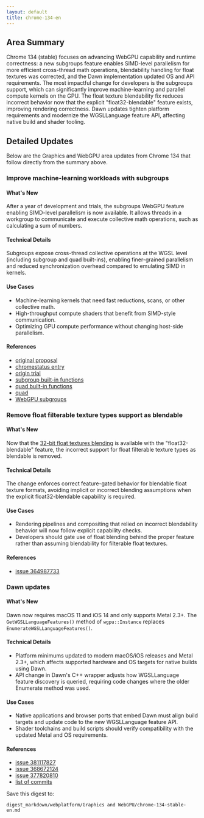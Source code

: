 ```yaml
---
layout: default
title: chrome-134-en
---
```


## Area Summary

Chrome 134 (stable) focuses on advancing WebGPU capability and runtime correctness: a new subgroups feature enables SIMD-level parallelism for more efficient cross-thread math operations, blendability handling for float textures was corrected, and the Dawn implementation updated OS and API requirements. The most impactful change for developers is the subgroups support, which can significantly improve machine-learning and parallel compute kernels on the GPU. The float texture blendability fix reduces incorrect behavior now that the explicit "float32-blendable" feature exists, improving rendering correctness. Dawn updates tighten platform requirements and modernize the WGSLLanguage feature API, affecting native build and shader tooling.

## Detailed Updates

Below are the Graphics and WebGPU area updates from Chrome 134 that follow directly from the summary above.

### Improve machine-learning workloads with subgroups

#### What's New
After a year of development and trials, the subgroups WebGPU feature enabling SIMD-level parallelism is now available. It allows threads in a workgroup to communicate and execute collective math operations, such as calculating a sum of numbers.

#### Technical Details
Subgroups expose cross-thread collective operations at the WGSL level (including subgroup and quad built-ins), enabling finer-grained parallelism and reduced synchronization overhead compared to emulating SIMD in kernels.

#### Use Cases
- Machine-learning kernels that need fast reductions, scans, or other collective math.
- High-throughput compute shaders that benefit from SIMD-style communication.
- Optimizing GPU compute performance without changing host-side parallelism.

#### References
- [original proposal](https://github.com/gpuweb/gpuweb/blob/main/proposals/subgroups.md)
- [chromestatus entry](https://chromestatus.com/feature/5126409856221184)
- [origin trial](https://developer.chrome.com/origintrials/#/view_trial/4130363808252166145)
- [subgroup built-in functions](https://gpuweb.github.io/gpuweb/wgsl/#subgroup-builtin-functions)
- [quad built-in functions](https://gpuweb.github.io/gpuweb/wgsl/#quad-builtin-functions)
- [quad](https://gpuweb.github.io/gpuweb/wgsl/#quad)
- [WebGPU subgroups](https://codepen.io/web-dot-dev/pen/emOqWQJ)

### Remove float filterable texture types support as blendable

#### What's New
Now that the [32-bit float textures blending](/blog/new-in-webgpu-132#32-bit_float_textures_blending) is available with the "float32-blendable" feature, the incorrect support for float filterable texture types as blendable is removed.

#### Technical Details
The change enforces correct feature-gated behavior for blendable float texture formats, avoiding implicit or incorrect blending assumptions when the explicit float32-blendable capability is required.

#### Use Cases
- Rendering pipelines and compositing that relied on incorrect blendability behavior will now follow explicit capability checks.
- Developers should gate use of float blending behind the proper feature rather than assuming blendability for filterable float textures.

#### References
- [issue 364987733](https://issues.chromium.org/issues/364987733)

### Dawn updates

#### What's New
Dawn now requires macOS 11 and iOS 14 and only supports Metal 2.3+. The `GetWGSLLanguageFeatures()` method of `wgpu::Instance` replaces `EnumerateWGSLLanguageFeatures()`.

#### Technical Details
- Platform minimums updated to modern macOS/iOS releases and Metal 2.3+, which affects supported hardware and OS targets for native builds using Dawn.
- API change in Dawn's C++ wrapper adjusts how WGSLLanguage feature discovery is queried, requiring code changes where the older Enumerate method was used.

#### Use Cases
- Native applications and browser ports that embed Dawn must align build targets and update code to the new WGSLLanguage feature API.
- Shader toolchains and build scripts should verify compatibility with the updated Metal and OS requirements.

#### References
- [issue 381117827](https://crbug.com/381117827)
- [issue 368672124](https://issues.chromium.org/issues/368672124)
- [issue 377820810](https://issues.chromium.org/issues/377820810)
- [list of commits](https://dawn.googlesource.com/dawn/+log/chromium/6943..chromium/6998?n=1000)

Save this digest to:
```text
digest_markdown/webplatform/Graphics and WebGPU/chrome-134-stable-en.md
